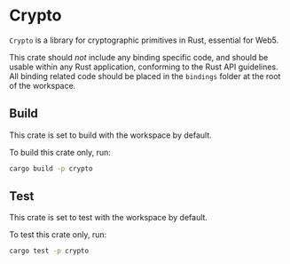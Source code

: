 # Crypto

`Crypto` is a library for cryptographic primitives in Rust, essential for Web5.

This crate should _not_ include any binding specific code, and should be usable within any Rust application, conforming
to the Rust API guidelines. All binding related code should be placed in the `bindings` folder at the root of the workspace.

## Build

This crate is set to build with the workspace by default.

To build this crate only, run:

```bash
cargo build -p crypto
```

## Test

This crate is set to test with the workspace by default.

To test this crate only, run:

```bash
cargo test -p crypto
```